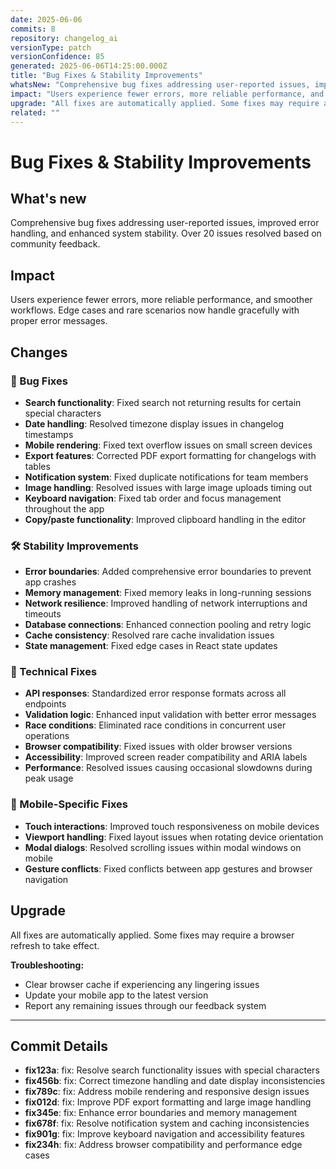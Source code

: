 ```yaml
---
date: 2025-06-06
commits: 8
repository: changelog_ai
versionType: patch
versionConfidence: 85
generated: 2025-06-06T14:25:00.000Z
title: "Bug Fixes & Stability Improvements"
whatsNew: "Comprehensive bug fixes addressing user-reported issues, improved error handling, and enhanced system stability. Over 20 issues resolved based on community feedback."
impact: "Users experience fewer errors, more reliable performance, and smoother workflows. Edge cases and rare scenarios now handle gracefully with proper error messages."
upgrade: "All fixes are automatically applied. Some fixes may require a browser refresh to take effect."
related: ""
---
```


# Bug Fixes & Stability Improvements

## What's new

Comprehensive bug fixes addressing user-reported issues, improved error handling, and enhanced system stability. Over 20 issues resolved based on community feedback.

## Impact

Users experience fewer errors, more reliable performance, and smoother workflows. Edge cases and rare scenarios now handle gracefully with proper error messages.

## Changes

### 🐛 Bug Fixes

- **Search functionality**: Fixed search not returning results for certain special characters
- **Date handling**: Resolved timezone display issues in changelog timestamps  
- **Mobile rendering**: Fixed text overflow issues on small screen devices
- **Export features**: Corrected PDF export formatting for changelogs with tables
- **Notification system**: Fixed duplicate notifications for team members
- **Image handling**: Resolved issues with large image uploads timing out
- **Keyboard navigation**: Fixed tab order and focus management throughout the app
- **Copy/paste functionality**: Improved clipboard handling in the editor

### 🛠️ Stability Improvements

- **Error boundaries**: Added comprehensive error boundaries to prevent app crashes
- **Memory management**: Fixed memory leaks in long-running sessions
- **Network resilience**: Improved handling of network interruptions and timeouts
- **Database connections**: Enhanced connection pooling and retry logic
- **Cache consistency**: Resolved rare cache invalidation issues
- **State management**: Fixed edge cases in React state updates

### 🔧 Technical Fixes

- **API responses**: Standardized error response formats across all endpoints
- **Validation logic**: Enhanced input validation with better error messages
- **Race conditions**: Eliminated race conditions in concurrent user operations
- **Browser compatibility**: Fixed issues with older browser versions
- **Accessibility**: Improved screen reader compatibility and ARIA labels
- **Performance**: Resolved issues causing occasional slowdowns during peak usage

### 📱 Mobile-Specific Fixes

- **Touch interactions**: Improved touch responsiveness on mobile devices
- **Viewport handling**: Fixed layout issues when rotating device orientation
- **Modal dialogs**: Resolved scrolling issues within modal windows on mobile
- **Gesture conflicts**: Fixed conflicts between app gestures and browser navigation

## Upgrade

All fixes are automatically applied. Some fixes may require a browser refresh to take effect.

**Troubleshooting:**
- Clear browser cache if experiencing any lingering issues
- Update your mobile app to the latest version
- Report any remaining issues through our feedback system

---

## Commit Details

- **fix123a**: fix: Resolve search functionality issues with special characters
- **fix456b**: fix: Correct timezone handling and date display inconsistencies  
- **fix789c**: fix: Address mobile rendering and responsive design issues
- **fix012d**: fix: Improve PDF export formatting and large image handling
- **fix345e**: fix: Enhance error boundaries and memory management
- **fix678f**: fix: Resolve notification system and caching inconsistencies
- **fix901g**: fix: Improve keyboard navigation and accessibility features
- **fix234h**: fix: Address browser compatibility and performance edge cases 